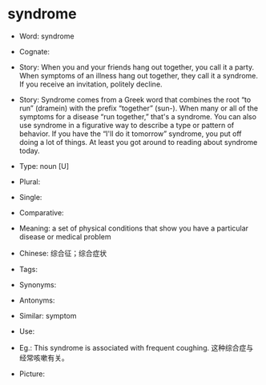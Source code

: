 # syndrome

- Word: syndrome
- Cognate: 
- Story: When you and your friends hang out together, you call it a party. When symptoms of an illness hang out together, they call it a syndrome. If you receive an invitation, politely decline.
- Story: Syndrome comes from a Greek word that combines the root “to run” (dramein) with the prefix “together” (sun-). When many or all of the symptoms for a disease “run together,” that's a syndrome. You can also use syndrome in a figurative way to describe a type or pattern of behavior. If you have the “I'll do it tomorrow” syndrome, you put off doing a lot of things. At least you got around to reading about syndrome today.

- Type: noun [U]
- Plural: 
- Single: 
- Comparative: 
- Meaning: a set of physical conditions that show you have a particular disease or medical problem
- Chinese: 综合征；综合症状
- Tags: 
- Synonyms: 
- Antonyms: 
- Similar: symptom
- Use: 
- Eg.: This syndrome is associated with frequent coughing. 这种综合症与经常咳嗽有关。
- Picture: 

